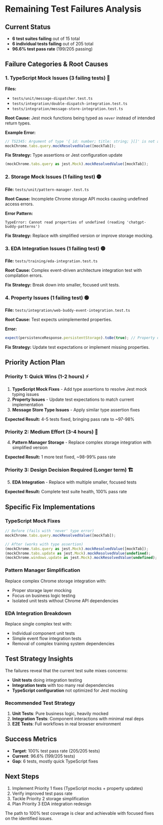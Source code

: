 # Remaining Test Failures Analysis

## Current Status
- **6 test suites failing** out of 15 total
- **6 individual tests failing** out of 205 total  
- **96.6% test pass rate** (199/205 passing)

## Failure Categories & Root Causes

### 1. TypeScript Mock Issues (3 failing tests) 🔴
**Files:**
- `tests/unit/message-dispatcher.test.ts`
- `tests/integration/double-dispatch-integration.test.ts` 
- `tests/integration/message-store-integration.test.ts`

**Root Cause:** Jest mock functions being typed as `never` instead of intended return types.

**Example Error:**
```typescript
// TS2345: Argument of type '{ id: number; title: string; }[]' is not assignable to parameter of type 'never'
mockChrome.tabs.query.mockResolvedValue([mockTab]);
```

**Fix Strategy:** Type assertions or Jest configuration update
```typescript
(mockChrome.tabs.query as jest.Mock).mockResolvedValue([mockTab]);
```

### 2. Storage Mock Issues (1 failing test) 🟡  
**File:** `tests/unit/pattern-manager.test.ts`

**Root Cause:** Incomplete Chrome storage API mocks causing undefined access errors.

**Error Pattern:**
```
TypeError: Cannot read properties of undefined (reading 'chatgpt-buddy-patterns')
```

**Fix Strategy:** Replace with simplified version or improve storage mocking.

### 3. EDA Integration Issues (1 failing test) 🟡
**File:** `tests/training/eda-integration.test.ts`

**Root Cause:** Complex event-driven architecture integration test with compilation errors.

**Fix Strategy:** Break down into smaller, focused unit tests.

### 4. Property Issues (1 failing test) 🟢
**File:** `tests/integration/web-buddy-event-integration.test.ts`

**Root Cause:** Test expects unimplemented properties.

**Error:**
```typescript
expect(persistenceResponse.persistentStorage).toBe(true); // Property doesn't exist
```

**Fix Strategy:** Update test expectations or implement missing properties.

## Priority Action Plan

### Priority 1: Quick Wins (1-2 hours) ⚡
1. **TypeScript Mock Fixes** - Add type assertions to resolve Jest mock typing issues
2. **Property Issues** - Update test expectations to match current implementation  
3. **Message Store Type Issues** - Apply similar type assertion fixes

**Expected Result:** 4-5 tests fixed, bringing pass rate to ~97-98%

### Priority 2: Medium Effort (3-4 hours) 🔧
4. **Pattern Manager Storage** - Replace complex storage integration with simplified version

**Expected Result:** 1 more test fixed, ~98-99% pass rate

### Priority 3: Design Decision Required (Longer term) 🏗️
5. **EDA Integration** - Replace with multiple smaller, focused tests

**Expected Result:** Complete test suite health, 100% pass rate

## Specific Fix Implementations

### TypeScript Mock Fixes
```typescript
// Before (fails with 'never' type error)
mockChrome.tabs.query.mockResolvedValue([mockTab]);

// After (works with type assertion)
(mockChrome.tabs.query as jest.Mock).mockResolvedValue([mockTab]);
(mockChrome.tabs.update as jest.Mock).mockResolvedValue(undefined);
(mockChrome.windows.update as jest.Mock).mockResolvedValue(undefined);
```

### Pattern Manager Simplification
Replace complex Chrome storage integration with:
- Proper storage layer mocking
- Focus on business logic testing
- Isolated unit tests without Chrome API dependencies

### EDA Integration Breakdown
Replace single complex test with:
- Individual component unit tests
- Simple event flow integration tests  
- Removal of complex training system dependencies

## Test Strategy Insights

The failures reveal that the current test suite mixes concerns:
- **Unit tests** doing integration testing
- **Integration tests** with too many real dependencies
- **TypeScript configuration** not optimized for Jest mocking

### Recommended Test Strategy
1. **Unit Tests**: Pure business logic, heavily mocked
2. **Integration Tests**: Component interactions with minimal real deps
3. **E2E Tests**: Full workflows in real browser environment

## Success Metrics
- **Target**: 100% test pass rate (205/205 tests)
- **Current**: 96.6% (199/205 tests)  
- **Gap**: 6 tests, mostly quick TypeScript fixes

## Next Steps
1. Implement Priority 1 fixes (TypeScript mocks + property updates)
2. Verify improved test pass rate
3. Tackle Priority 2 storage simplification
4. Plan Priority 3 EDA integration redesign

The path to 100% test coverage is clear and achievable with focused fixes on the identified issues.